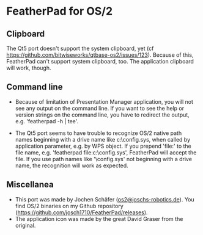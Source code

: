 # FeatherPad for OS/2

## Clipboard
The Qt5 port doesn't support the system clipboard, yet 
(cf https://github.com/bitwiseworks/qtbase-os2/issues/123).
Because of this, FeatherPad can't support system clipboard, too.
The application clipboard will work, though. 

## Command line
* Because of limitation of Presentation Manager application, you will not see
any output on the command line. If you want to see the help or version strings
on the command line, you have to redirect the output, e.g. 'featherpad -h | tee'.

* The Qt5 port seems to have trouble to recognize OS/2 native path names beginning
with a drive name like c:\config.sys, when called by application parameter, 
e.g. by WPS object.
If you prepend 'file:' to the file name, e.g. 'featherpad file:c:\config.sys', 
FeatherPad will accept the file.
If you use path names like '\config.sys' not beginning with a drive name, the recognition
will work as expected.

## Miscellanea
* This port was made by Jochen Schäfer (os2@joschs-robotics.de). You find OS/2 binaries
 on my Github repository (https://github.com/josch1710/FeatherPad/releases).
* The application icon was made by the great David Graser from the original.

